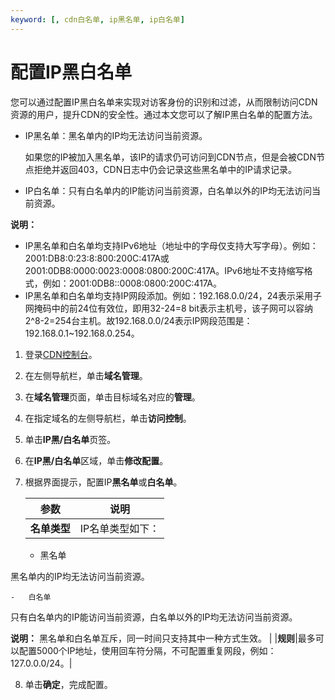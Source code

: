 ```yaml
---
keyword: [, cdn白名单, ip黑名单, ip白名单]
---
```


# 配置IP黑白名单

您可以通过配置IP黑白名单来实现对访客身份的识别和过滤，从而限制访问CDN资源的用户，提升CDN的安全性。通过本文您可以了解IP黑白名单的配置方法。

-   IP黑名单：黑名单内的IP均无法访问当前资源。

    如果您的IP被加入黑名单，该IP的请求仍可访问到CDN节点，但是会被CDN节点拒绝并返回403，CDN日志中仍会记录这些黑名单中的IP请求记录。

-   IP白名单：只有白名单内的IP能访问当前资源，白名单以外的IP均无法访问当前资源。

**说明：**

-   IP黑名单和白名单均支持IPv6地址（地址中的字母仅支持大写字母）。例如：2001:DB8:0:23:8:800:200C:417A或2001:0DB8:0000:0023:0008:0800:200C:417A。IPv6地址不支持缩写格式，例如：2001:0DB8::0008:0800:200C:417A。
-   IP黑名单和白名单均支持IP网段添加。例如：192.168.0.0/24，24表示采用子网掩码中的前24位有效位，即用32-24=8 bit表示主机号，该子网可以容纳2^8-2=254台主机。故192.168.0.0/24表示IP网段范围是：192.168.0.1~192.168.0.254。

1.  登录[CDN控制台](https://cdn.console.aliyun.com)。

2.  在左侧导航栏，单击**域名管理**。

3.  在**域名管理**页面，单击目标域名对应的**管理**。

4.  在指定域名的左侧导航栏，单击**访问控制**。

5.  单击**IP黑/白名单**页签。

6.  在**IP黑/白名单**区域，单击**修改配置**。

7.  根据界面提示，配置IP**黑名单**或**白名单**。

    |参数|说明|
    |--|--|
    |**名单类型**|IP名单类型如下：

    -   黑名单

黑名单内的IP均无法访问当前资源。

    -   白名单

只有白名单内的IP能访问当前资源，白名单以外的IP均无法访问当前资源。

**说明：** 黑名单和白名单互斥，同一时间只支持其中一种方式生效。 |
    |**规则**|最多可以配置5000个IP地址，使用回车符分隔，不可配置重复网段，例如：127.0.0.0/24。|

8.  单击**确定**，完成配置。



